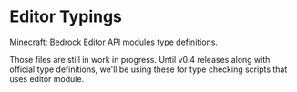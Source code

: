 # Editor Typings

Minecraft: Bedrock Editor API modules type definitions.

Those files are still in work in progress. Until v0.4 releases along with official type definitions, we'll be using these for type checking scripts that uses editor module.